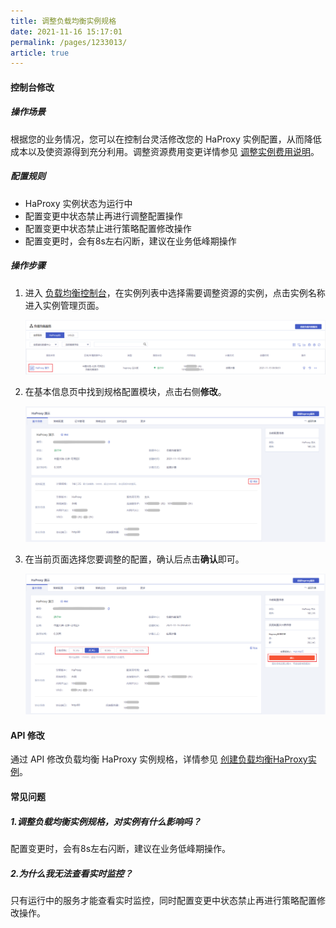 ```yaml
---
title: 调整负载均衡实例规格  
date: 2021-11-16 15:17:01
permalink: /pages/1233013/
article: true
---
```


#### 控制台修改

##### 操作场景

根据您的业务情况，您可以在控制台灵活修改您的 HaProxy 实例配置，从而降低成本以及使资源得到充分利用。调整资源费用变更详情参见 [调整实例费用说明](F:\首云工作相关\PaaS产品线\弹性计算产品\负载均衡\用户操作手册\HaProxy\02.购买指南\03.调整实例规格费用说明.md)。

##### 配置规则

- HaProxy 实例状态为运行中
- 配置变更中状态禁止再进行调整配置操作
- 配置变更中状态禁止进行策略配置修改操作
- 配置变更时，会有8s左右闪断，建议在业务低峰期操作

##### 操作步骤

1. 进入 [负载均衡控制台](https://console.capitalonline.net/loadbalancers)，在实例列表中选择需要调整资源的实例，点击实例名称进入实例管理页面。

   ![选择实例](../../pic/调整实例-选择实例.png)

2. 在基本信息页中找到规格配置模块，点击右侧**修改**。

   ![修改配置](../../pic/调整实例-修改配置.png)

3. 在当前页面选择您要调整的配置，确认后点击**确认**即可。

   ![修改规格](../../pic/调整实例-修改规格.png)

#### API 修改

通过 API 修改负载均衡 HaProxy 实例规格，详情参见 [创建负载均衡HaProxy实例](F:\首云工作相关\PaaS产品线\弹性计算产品\负载均衡\用户操作手册\HaProxy\09.API文档\02.实例相关接口\05.修改负载均衡HaProxy实例规格.md)。

#### 常见问题

##### 1.调整负载均衡实例规格，对实例有什么影响吗？

配置变更时，会有8s左右闪断，建议在业务低峰期操作。

##### 2.为什么我无法查看实时监控？

只有运行中的服务才能查看实时监控，同时配置变更中状态禁止再进行策略配置修改操作。
